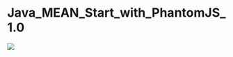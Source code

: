 # Java_MEAN_Start_with_PhantomJS_1.0

![](https://github.com/TornMan/Java_MEAN_Start_with_PhantomJS_1.0/raw/master/MeanPhantomStarter.png)
